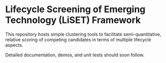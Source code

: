 # Lifecycle Screening of Emerging Technology (LiSET) Framework


This repository hosts simple clustering tools to facilitate semi-quantitative, relative scoring of competing candidates in terms of multiple lifecycle aspects.


Detailed documentation, demos, and unit tests should soon follow.


